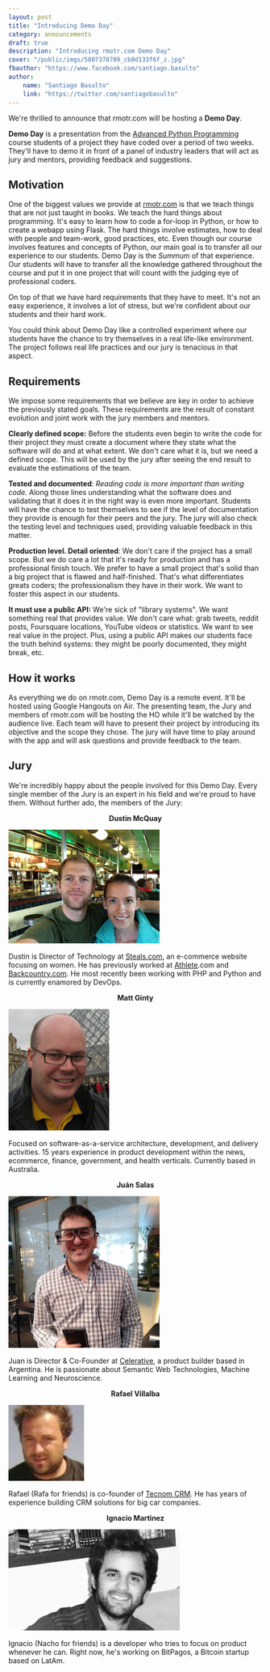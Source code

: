 ```yaml
---
layout: post
title: "Introducing Demo Day"
category: announcements
draft: true
description: "Introducing rmotr.com Demo Day"
cover: "/public/imgs/5807378709_cb0d133f6f_z.jpg"
fbauthor: "https://www.facebook.com/santiago.basulto"
author:
    name: "Santiago Basulto"
    link: "https://twitter.com/santiagobasulto"
---
```


We're thrilled to announce that rmotr.com will be hosting a **Demo Day**.

**Demo Day** is a presentation from the [Advanced Python Programming](https://www.eventbrite.com/e/advanced-python-programming-course-tickets-15084732842) course students of a project they have coded over a period of two weeks. They'll have to demo it in front of a panel of industry leaders that will act as jury and mentors, providing feedback and suggestions.

## Motivation

One of the biggest values we provide at [rmotr.com](http://rmotr.com/) is that we teach things that are not just taught in books. We teach the hard things about programming. It's easy to learn how to code a for-loop in Python, or how to create a webapp using Flask. The hard things involve estimates, how to deal with people and team-work, good practices, etc. Even though our course involves features and concepts of Python, our main goal is to transfer all our experience to our students. Demo Day is the _Summum_ of that experience. Our students will have to transfer all the knowledge gathered throughout the course and put it in one project that will count with the judging eye of professional coders.

On top of that we have hard requirements that they have to meet. It's not an easy experience, it involves a lot of stress, but we're confident about our students and their hard work. 

You could think about Demo Day like a controlled experiment where our students have the chance to try themselves in a real life-like environment. The project follows real life practices and our jury is tenacious in that aspect.

## Requirements

We impose some requirements that we believe are key in order to achieve the previously stated goals. These requirements are the result of constant evolution and joint work with the jury members and mentors.

**Clearly defined scope:** Before the students even begin to write the code for their project they must create a document where they state what the software will do and at what extent. We don't care what it is, but we need a defined scope. This will be used by the jury after seeing the end result to evaluate the estimations of the team.

**Tested and documented**: _Reading code is more important than writing code._ Along those lines understanding what the software does and validating that it does it in the right way is even more important. Students will have the chance to test themselves to see if the level of documentation they provide is enough for their peers and the jury. The jury will also check the testing level and techniques used, providing valuable feedback in this matter.

**Production level. Detail oriented**: We don't care if the project has a small scope. But we do care a lot that it's ready for production and has a professional finish touch. We prefer to have a small project that's solid than a big project that is flawed and half-finished. That's what differentiates greats coders; the professionalism they have in their work. We want to foster this aspect in our students.

**It must use a public API:** We're sick of "library systems". We want something real that provides value. We don't care what: grab tweets, reddit posts, Foursquare locations, YouTube videos or statistics. We want to see real value in the project. Plus, using a public API makes our students face the truth behind systems: they might be poorly documented, they might break, etc.

## How it works

As everything we do on rmotr.com, Demo Day is a remote event. It'll be hosted using Google Hangouts on Air. The presenting team, the Jury and members of rmotr.com will be hosting the HO while it'll be watched by the audience live. Each team will have to present their project by introducing its objective and the scope they chose. The jury will have time to play around with the app and will ask questions and provide feedback to the team.

## Jury

We're incredibly happy about the people involved for this Demo Day. Every single member of the Jury is an expert in his field and we're proud to have them. Without further ado, the members of the Jury:

<p style="text-align:center"><strong>Dustin McQuay</strong></p>

<img src="/public/imgs/demoday-jury/dustin.jpg" alt="Dustin" style="margin: 0 auto;">

Dustin is Director of Technology at [Steals.com](http://www.stealnetwork.com), an e-commerce website focusing on women. He has previously worked at [Athlete](https://www.athlete.com).com and [Backcountry.com](http://www.backcountry.com/). He most recently been working with PHP and Python and is currently enamored by DevOps.

<p style="text-align:center"><strong>Matt Ginty</strong></p>

<img src="/public/imgs/demoday-jury/2015-03-matt.png" alt="Matt" style="margin: 0 auto;">

Focused on software-as-a-service architecture, development, and delivery activities. 15 years experience in product development within the news, ecommerce, finance, government, and health verticals. Currently based in Australia.

<p style="text-align:center"><strong>Juán Salas</strong></p>

<img src="/public/imgs/demoday-jury/juan-salas.jpg" alt="Juan" style="margin: 0 auto;">

Juan is Director & Co-Founder at [Celerative](http://celerative.com/), a product builder based in Argentina. He is passionate about Semantic Web Technologies, Machine Learning and Neuroscience.

<p style="text-align:center"><strong>Rafael Villalba</strong></p>

<img src="/public/imgs/demoday-jury/rafa.jpg" alt="Rafa" style="margin: 0 auto;">

Rafael (Rafa for friends) is co-founder of [Tecnom CRM](http://www.tecnom.com.ar/). He has years of experience building CRM solutions for big car companies.

<p style="text-align:center"><strong>Ignacio Martinez</strong></p>

<img src="/public/imgs/demoday-jury/ignacio.jpg" alt="Ignacio" style="margin: 0 auto;">

Ignacio (Nacho for friends) is a developer who tries to focus on product whenever he can. Right now, he's working on BitPagos, a Bitcoin startup based on LatAm.
